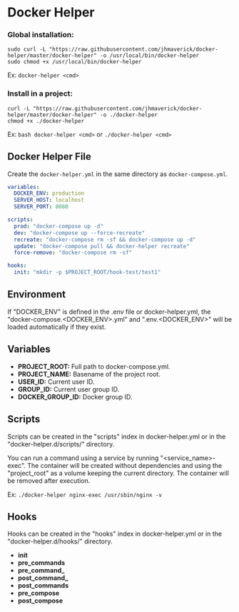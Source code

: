 # Docker Helper

### Global installation:
```shell script
sudo curl -L "https://raw.githubusercontent.com/jhmaverick/docker-helper/master/docker-helper" -o /usr/local/bin/docker-helper
sudo chmod +x /usr/local/bin/docker-helper
```

Ex: `docker-helper <cmd>`


### Install in a project:

```shell script
curl -L "https://raw.githubusercontent.com/jhmaverick/docker-helper/master/docker-helper" -o ./docker-helper
chmod +x ./docker-helper
```

Ex: `bash docker-helper <cmd>` or `./docker-helper <cmd>`

## Docker Helper File

Create the `docker-helper.yml` in the same directory as `docker-compose.yml`.

```yaml
variables:
  DOCKER_ENV: production
  SERVER_HOST: localhost
  SERVER_PORT: 8080

scripts:
  prod: "docker-compose up -d"
  dev: "docker-compose up --force-recreate"
  recreate: "docker-compose rm -sf && docker-compose up -d"
  update: "docker-compose pull && docker-helper recreate"
  force-remove: "docker-compose rm -sf"

hooks:
  init: "mkdir -p $PROJECT_ROOT/hook-test/test1"
```

## Environment

If "DOCKER_ENV" is defined in the .env file or docker-helper.yml, the "docker-compose.<DOCKER_ENV>.yml" 
and ".env.<DOCKER_ENV>" will be loaded automatically if they exist.


## Variables

- **PROJECT_ROOT:** Full path to docker-compose.yml.
- **PROJECT_NAME:** Basename of the project root.
- **USER_ID:** Current user ID.
- **GROUP_ID:** Current user group ID.
- **DOCKER_GROUP_ID:** Docker group ID.


## Scripts

Scripts can be created in the "scripts" index in docker-helper.yml or in the "docker-helper.d/scripts/" directory.

You can run a command using a service by running "<service_name>-exec".
The container will be created without dependencies and using the "project_root" as a volume keeping the current directory. The container will be removed after execution.

Ex: `./docker-helper nginx-exec /usr/sbin/nginx -v`


## Hooks

Hooks can be created in the "hooks" index in docker-helper.yml or in the "docker-helper.d/hooks/" directory.

- **init**
- **pre_commands**
- **pre_command_<name>**
- **post_command_<name>**
- **post_commands**
- **pre_compose**
- **post_compose**

